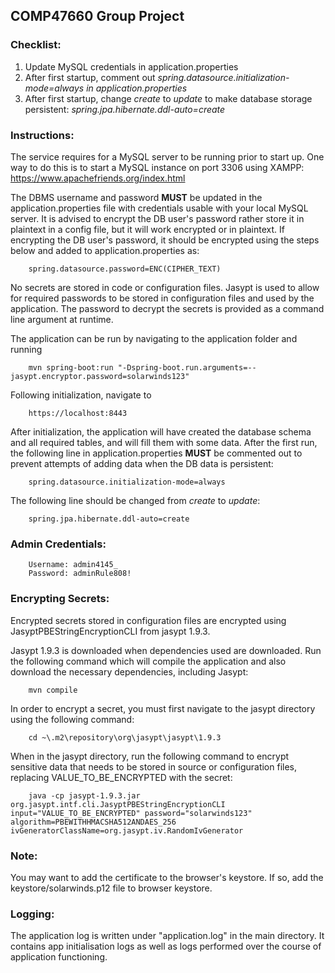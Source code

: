 ## COMP47660 Group Project

###  Checklist:
1. Update MySQL credentials in application.properties
2. After first startup, comment out _spring.datasource.initialization-mode=always in application.properties_
3. After first startup, change _create_ to _update_ to make database storage persistent: _spring.jpa.hibernate.ddl-auto=create_

### Instructions:

The service requires for a MySQL server to be running prior to start up. One way to do this is to start a MySQL instance on port 3306 using XAMPP: https://www.apachefriends.org/index.html

The DBMS username and password **MUST** be updated in the application.properties file with credentials usable with your local MySQL server.
It is advised to encrypt the DB user's password rather store it in plaintext in a config file, but it will work encrypted or in plaintext.
If encrypting the DB user's password, it should be encrypted using the steps below and added to application.properties as:
```
    spring.datasource.password=ENC(CIPHER_TEXT)
```

No secrets are stored in code or configuration files. Jasypt is used to allow for required passwords to be stored in 
configuration files and used by the application. The password to decrypt the secrets is provided as a command line argument
at runtime.

The application can be run by navigating to the application folder and running

```
    mvn spring-boot:run "-Dspring-boot.run.arguments=--jasypt.encryptor.password=solarwinds123"
```

Following initialization, navigate to

```
    https://localhost:8443
```

After initialization, the application will have created the database schema and all required tables, and will fill them
with some data. After the first run, the following line in application.properties **MUST** be
commented out to prevent attempts of adding data when the DB data is persistent:

```
    spring.datasource.initialization-mode=always
```
The following line should be changed from _create_ to _update_:
```
    spring.jpa.hibernate.ddl-auto=create
```

### Admin Credentials:
```
    Username: admin4145_
    Password: adminRule808!
```


### Encrypting Secrets:
Encrypted secrets stored in configuration files are encrypted using JasyptPBEStringEncryptionCLI from jasypt 1.9.3.

Jasypt 1.9.3 is downloaded when dependencies used are downloaded. Run the following command which will compile the 
application and also download the necessary dependencies, including Jasypt:

```
    mvn compile
```

In order to encrypt a secret, you must first navigate to the jasypt directory using the following command:

```
    cd ~\.m2\repository\org\jasypt\jasypt\1.9.3    
```

When in the jasypt directory, run the following command to encrypt sensitive data that needs to be stored in source or 
configuration files, replacing VALUE_TO_BE_ENCRYPTED with the secret:

```
    java -cp jasypt-1.9.3.jar org.jasypt.intf.cli.JasyptPBEStringEncryptionCLI input="VALUE_TO_BE_ENCRYPTED" password="solarwinds123" algorithm=PBEWITHHMACSHA512ANDAES_256 ivGeneratorClassName=org.jasypt.iv.RandomIvGenerator
```



### Note:
You may want to add the certificate to the browser's keystore.
If so, add the keystore/solarwinds.p12 file to browser keystore.

### Logging:
The application log is written under "application.log" in the main directory. It contains app initialisation logs as well as logs performed over the course of application functioning.
